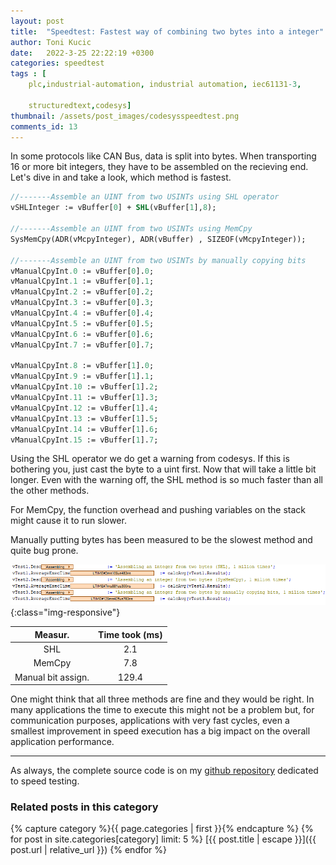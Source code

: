 ```yaml
---
layout: post
title:  "Speedtest: Fastest way of combining two bytes into a integer"
author: Toni Kucic
date:   2022-3-25 22:22:19 +0300
categories: speedtest
tags : [
    plc,industrial-automation, industrial automation, iec61131-3,
    
    structuredtext,codesys]
thumbnail: /assets/post_images/codesysspeedtest.png
comments_id: 13
---
```

In some protocols like CAN Bus, data is split into bytes. When transporting 16 or more bit integers, they have to be assembled on the recieving end. Let's dive in and take a look, which method is fastest.

```pascal
//-------Assemble an UINT from two USINTs using SHL operator
vSHLInteger := vBuffer[0] + SHL(vBuffer[1],8);

//-------Assemble an UINT from two USINTs using MemCpy
SysMemCpy(ADR(vMcpyInteger), ADR(vBuffer) , SIZEOF(vMcpyInteger));

//-------Assemble an UINT from two USINTs by manually copying bits
vManualCpyInt.0 := vBuffer[0].0;
vManualCpyInt.1 := vBuffer[0].1;
vManualCpyInt.2 := vBuffer[0].2;
vManualCpyInt.3 := vBuffer[0].3;
vManualCpyInt.4 := vBuffer[0].4;
vManualCpyInt.5 := vBuffer[0].5;
vManualCpyInt.6 := vBuffer[0].6;
vManualCpyInt.7 := vBuffer[0].7;

vManualCpyInt.8 := vBuffer[1].0;
vManualCpyInt.9 := vBuffer[1].1;
vManualCpyInt.10 := vBuffer[1].2;
vManualCpyInt.11 := vBuffer[1].3;
vManualCpyInt.12 := vBuffer[1].4;
vManualCpyInt.13 := vBuffer[1].5;
vManualCpyInt.14 := vBuffer[1].6;
vManualCpyInt.15 := vBuffer[1].7;
```

Using the SHL operator we do get a warning from codesys. If this is bothering you, just cast the byte to a uint first. Now that will take a little bit longer. Even with the warning off, the SHL method is so much faster than all the other methods.

For MemCpy, the function overhead and pushing variables on the stack might cause it to run slower.

Manually putting bytes has been measured to be the slowest method and quite bug prone.

![Results](/assets/post_images/combine2bytestouint.png){:class="img-responsive"}

| Measur. | Time took (ms) |
|:---------:|:--------------:|
| SHL | 2.1 |
| MemCpy | 7.8 |
| Manual bit assign. | 129.4 |

One might think that all three methods are fine and they would be right. In many applications the time to execute this might not be a problem but, for communication purposes, applications with very fast cycles, even a smallest improvement in speed execution has a big impact on the overall application performance.

---
As always, the complete source code is on my [github repository](https://github.com/tkucic/codesys_code_execution_speedTests) dedicated to speed testing.

### Related posts in this category

{% capture category %}{{ page.categories | first }}{% endcapture %}
{% for post in site.categories[category] limit: 5 %}
[{{ post.title | escape }}]({{ post.url | relative_url }})
{% endfor %}
